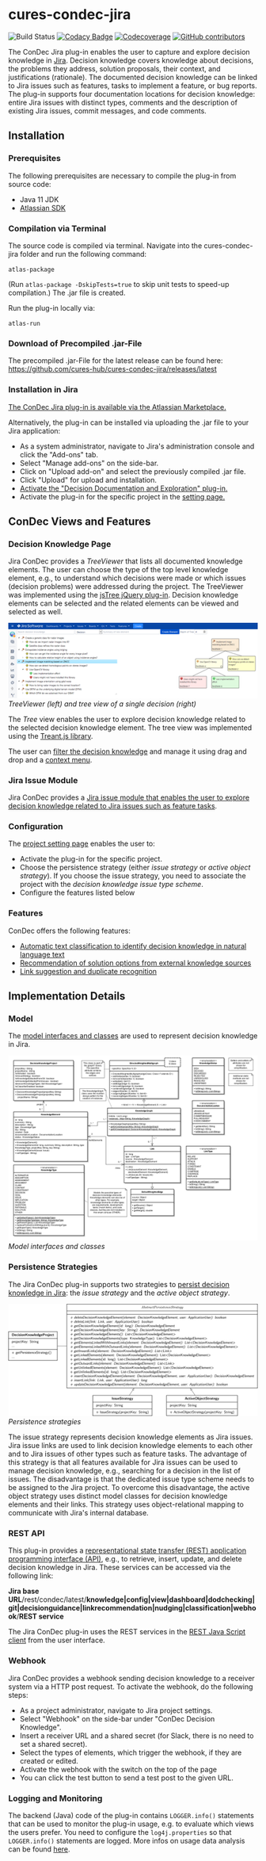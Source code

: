 # cures-condec-jira

![Build Status](https://github.com/cures-hub/cures-condec-jira/actions/workflows/maven.yml/badge.svg)
[![Codacy Badge](https://api.codacy.com/project/badge/Grade/bcbb5354da724d718c5b63c0416ee572)](https://www.codacy.com/app/anja.kleebaum/cures-condec-jira?utm_source=github.com&amp;utm_medium=referral&amp;utm_content=cures-hub/cures-condec-jira&amp;utm_campaign=Badge_Grade)
[![Codecoverage](https://codecov.io/gh/cures-hub/cures-condec-jira/branch/master/graph/badge.svg)](https://codecov.io/gh/cures-hub/cures-condec-jira/branch/master)
[![GitHub contributors](https://img.shields.io/github/contributors/cures-hub/cures-condec-jira.svg)](https://github.com/cures-hub/cures-condec-jira/graphs/contributors)

The ConDec Jira plug-in enables the user to capture and explore decision knowledge in [Jira](https://de.atlassian.com/software/jira).
Decision knowledge covers knowledge about decisions, the problems they address, solution proposals, their context, and justifications (rationale). The documented decision knowledge can be linked to Jira issues such as features, tasks to implement a feature, or bug reports.
The plug-in supports four documentation locations for decision knowledge: entire Jira issues with distinct types, comments and the description of existing Jira issues, commit messages, and code comments.

## Installation

### Prerequisites
The following prerequisites are necessary to compile the plug-in from source code:
- Java 11 JDK
- [Atlassian SDK](https://developer.atlassian.com/docs/getting-started/set-up-the-atlassian-plugin-sdk-and-build-a-project)

### Compilation via Terminal
The source code is compiled via terminal.
Navigate into the cures-condec-jira folder and run the following command:
```
atlas-package
```
(Run `atlas-package -DskipTests=true` to skip unit tests to speed-up compilation.)
The .jar file is created.

Run the plug-in locally via:
```
atlas-run
```

### Download of Precompiled .jar-File
The precompiled .jar-File for the latest release can be found here: https://github.com/cures-hub/cures-condec-jira/releases/latest

### Installation in Jira
[The ConDec Jira plug-in is available via the Atlassian Marketplace.](
https://marketplace.atlassian.com/apps/1219690/decision-documentation-and-exploration)

Alternatively, the plug-in can be installed via uploading the .jar file to your Jira application:
- As a system administrator, navigate to Jira's administration console and click the "Add-ons" tab.
- Select "Manage add-ons" on the side-bar.
- Click on "Upload add-on" and select the previously compiled .jar file.
- Click "Upload" for upload and installation.
- [Activate the "Decision Documentation and Exploration" plug-in.](https://github.com/cures-hub/cures-condec-jira/raw/master/doc/screenshots/installed_plugin.png)
- Activate the plug-in for the specific project in the [setting page.](https://github.com/cures-hub/cures-condec-jira/raw/master/doc/screenshots/config_plugin.png)

## ConDec Views and Features

### Decision Knowledge Page
Jira ConDec provides a *TreeViewer* that lists all documented knowledge elements.
The user can choose the type of the top level knowledge element, e.g., to understand which decisions were made or which issues (decision problems) were addressed during the project.
The TreeViewer was implemented using the [jsTree jQuery plug-in](https://www.jstree.com).
Decision knowledge elements can be selected and the related elements can be viewed and selected as well.

![Jira ConDec plug-in](https://github.com/cures-hub/cures-condec-jira/raw/master/doc/screenshots/example_radargrammetry.png)
*TreeViewer (left) and tree view of a single decision (right)*

The *Tree* view enables the user to explore decision knowledge related to the selected decision knowledge element.
The tree view was implemented using the [Treant.js library](http://fperucic.github.io/treant-js).

The user can [filter the decision knowledge](https://github.com/cures-hub/cures-condec-jira/raw/master/doc/screenshots/example_radargrammetry_filter.png) and manage it using drag and drop and a [context menu](https://github.com/cures-hub/cures-condec-jira/raw/master/doc/screenshots/example_radargrammetry_context_menu.png).

### Jira Issue Module
Jira ConDec provides a [Jira issue module that enables the user to explore decision knowledge related to Jira issues such as feature tasks](https://github.com/cures-hub/cures-condec-jira/raw/master/doc/screenshots/example_radargrammetry_issue_module.png).

### Configuration
The [project setting page](https://github.com/cures-hub/cures-condec-jira/raw/master/doc/screenshots/config_plugin.png) enables the user to:
- Activate the plug-in for the specific project.
- Choose the persistence strategy (either *issue strategy* or *active object strategy*). If you choose the issue strategy, you need to associate the project with the *decision knowledge issue type scheme*.
- Configure the features listed below

### Features
ConDec offers the following features:
- [Automatic text classification to identify decision knowledge in natural language text](https://github.com/cures-hub/cures-condec-jira/tree/master/doc/features/automatic-text-classification.md)
- [Recommendation of solution options from external knowledge sources](https://github.com/cures-hub/cures-condec-jira/tree/master/doc/features/decision-guidance.md)
- [Link suggestion and duplicate recognition](https://github.com/cures-hub/cures-condec-jira/tree/master/doc/features/link-suggestion.md)

## Implementation Details

### Model
The [model interfaces and classes](https://github.com/cures-hub/cures-condec-jira/tree/master/src/main/java/de/uhd/ifi/se/decision/management/jira/model) are used to represent decision knowledge in Jira.

![Model](https://github.com/cures-hub/cures-condec-jira/raw/master/doc/diagrams/model.png)
*Model interfaces and classes*

### Persistence Strategies
The Jira ConDec plug-in supports two strategies to [persist decision knowledge in Jira](https://github.com/cures-hub/cures-condec-jira/tree/master/src/main/java/de/uhd/ifi/se/decision/management/jira/persistence): the *issue strategy* and the *active object strategy*.

![Persistence strategies](https://github.com/cures-hub/cures-condec-jira/raw/master/doc/diagrams/decision_storage_strategies.png)
*Persistence strategies*

The issue strategy represents decision knowledge elements as Jira issues.
Jira issue links are used to link decision knowledge elements to each other and to Jira issues of other types such as feature tasks.
The advantage of this strategy is that all features available for Jira issues can be used to manage decision knowledge, e.g., searching for a decision in the list of issues.
The disadvantage is that the dedicated issue type scheme needs to be assigned to the Jira project.
To overcome this disadvantage, the active object strategy uses distinct model classes for decision knowledge elements and their links.
This strategy uses object-relational mapping to communicate with Jira's internal database.

### REST API
This plug-in provides a [representational state transfer (REST) application programming interface (API)](https://github.com/cures-hub/cures-condec-jira/tree/master/src/main/java/de/uhd/ifi/se/decision/management/jira/rest), 
e.g., to retrieve, insert, update, and delete decision knowledge in Jira.
These services can be accessed via the following link:

**Jira base URL**/rest/condec/latest/**knowledge|config|view|dashboard|dodchecking|git|decisionguidance|linkrecommendation|nudging|classification|webhook**/**REST service**

The Jira ConDec plug-in uses the REST services in the [REST Java Script client](https://github.com/cures-hub/cures-condec-jira/blob/master/src/main/resources/js/condec.api.js) from the user interface.

### Webhook
Jira ConDec provides a webhook sending decision knowledge to a receiver system via a HTTP post request. To activate the webhook, do the following steps:

- As a project administrator, navigate to Jira project settings.
- Select "Webhook" on the side-bar under "ConDec Decision Knowledge".
- Insert a receiver URL and a shared secret (for Slack, there is no need to set a shared secret).
- Select the types of elements, which trigger the webhook, if they are created or edited.
- Activate the webhook with the switch on the top of the page
- You can click the test button to send a test post to the given URL.

### Logging and Monitoring
The backend (Java) code of the plug-in contains `LOGGER.info()` statements that can be used to monitor the plug-in usage, 
e.g. to evaluate which views the users prefer.
You need to configure the `log4j.properties` so that `LOGGER.info()` statements are logged.
More infos on usage data analysis can be found [here](https://github.com/cures-hub/cures-condec-jira/tree/master/doc/logging/).